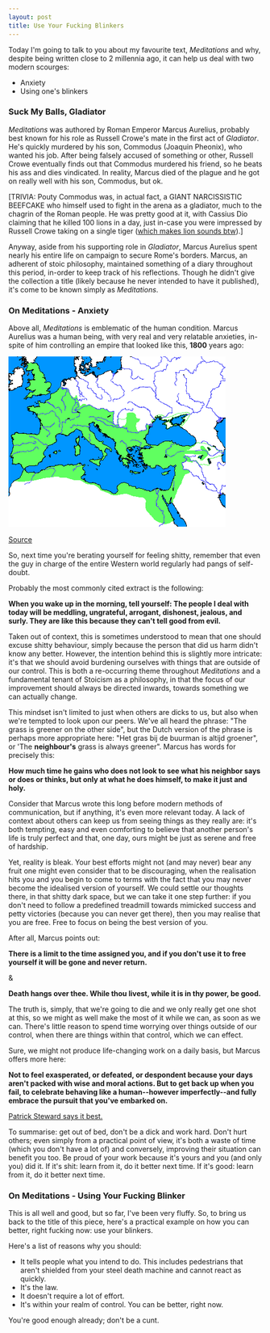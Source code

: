 ```yaml
---
layout: post
title: Use Your Fucking Blinkers
---
```


Today I'm going to talk to you about my favourite text, *Meditations* and why, despite being written close to 2 millennia ago, it can help us deal with two modern scourges:

- Anxiety
- Using one's blinkers

### Suck My Balls, Gladiator

*Meditations* was authored by Roman Emperor Marcus Aurelius, probably best known for his role as Russell Crowe's mate in the first act of *Gladiator*. He's quickly murdered by his son, Commodus (Joaquin Pheonix), who wanted his job. After being falsely accused of something or other, Russell Crowe eventually finds out that Commodus murdered his friend, so he beats his ass and dies vindicated. In reality, Marcus died of the plague and he got on really well with his son, Commodus, but ok.

[TRIVIA: Pouty Commodus was, in actual fact, a GIANT NARCISSISTIC BEEFCAKE who himself used to fight in the arena as a gladiator, much to the chagrin of the Roman people. He was pretty good at it, with Cassius Dio claiming that he killed 100 lions in a day, just in-case you were impressed by Russell Crowe taking on a single tiger ([which makes lion sounds btw](https://www.youtube.com/watch?v=fAf1w_ruXeY)).]

Anyway, aside from his supporting role in *Gladiator*, Marcus Aurelius spent nearly his entire life on campaign to secure Rome's borders. Marcus, an adherent of stoic philosophy, maintained something of a diary throughout this period, in-order to keep track of his reflections. Though he didn't give the collection a title (likely because he never intended to have it published), it's come to be known simply as *Meditations*.

### On Meditations - Anxiety

Above all, *Meditations* is emblematic of the human condition. Marcus Aurelius was a human being, with very real and very relatable anxieties, in-spite of him controlling an empire that looked like this, **1800** years ago:

![map](\images\UserDaanschrMarcus_Aurelius1.png)

[Source](https://wikivisually.com/wiki/User:Daanschr/_Historical_maps/_Marcus_Aurelius)

So, next time you're berating yourself for feeling shitty, remember that even the guy in charge of the entire Western world regularly had pangs of self-doubt.

Probably the most commonly cited extract is the following:

**When you wake up in the morning, tell yourself: The people I deal with today will be meddling, ungrateful, arrogant, dishonest, jealous, and surly. They are like this because they can't tell good from evil.**

Taken out of context, this is sometimes understood to mean that one should excuse shitty behaviour, simply because the person that did us harm didn't know any better. However, the intention behind this is slightly more intricate: it's that we should avoid burdening ourselves with things that are outside of our control. This is both a re-occurring theme throughout *Meditations* and a fundamental tenant of Stoicism as a philosophy, in that the focus of our improvement should always be directed inwards, towards something we can actually change.

This mindset isn't limited to just when others are dicks to us, but also when we're tempted to look upon our peers. We've all heard the phrase: "The grass is greener on the other side", but the Dutch version of the phrase is perhaps more appropriate here: "Het gras bij de buurman is altijd groener", or 'The **neighbour's** grass is always greener". Marcus has words for precisely this:

**How much time he gains who does not look to see what his neighbor says or does or thinks, but only at what he does himself, to make it just and holy.**

Consider that Marcus wrote this long before modern methods of communication, but if anything, it's even more relevant today. A lack of context about others can keep us from seeing things as they really are: it's both tempting, easy and even comforting to believe that another person's life is truly perfect and that, one day, ours might be just as serene and free of hardship.

Yet, reality is bleak. Your best efforts might not (and may never) bear any fruit one might even consider that to be discouraging, when the realisation hits you and you begin to come to terms with the fact that you may never become the idealised version of yourself. We could settle our thoughts there, in that shitty dark space, but we can take it one step further: if you don't need to follow a predefined treadmill towards mimicked success and petty victories (because you can never get there), then you may realise that you are free. Free to focus on being the best version of you.

After all, Marcus points out:

**There is a limit to the time assigned you, and if you don't use it to free yourself it will be gone and never return.**

&

**Death hangs over thee. While thou livest, while it is in thy power, be good.**

The truth is, simply, that we're going to die and we only really get one shot at this, so we might as well make the most of it while we can, as soon as we can. There's little reason to spend time worrying over things outside of our control, when there are things within that control, which we can effect.

Sure, we might not produce life-changing work on a daily basis, but Marcus offers more here:

**Not to feel exasperated, or defeated, or despondent because your days aren't packed with wise and moral actions. But to get back up when you fail, to celebrate behaving like a human--however imperfectly--and fully embrace the pursuit that you've embarked on.**

[Patrick Steward says it best.](https://www.youtube.com/watch?v=t4A-Ml8YHyM)

To summarise: get out of bed, don't be a dick and work hard. Don't hurt others; even simply from a practical point of view, it's both a waste of time (which you don't have a lot of) and conversely, improving their situation can benefit you too. Be proud of your work because it's yours and you (and only you) did it. If it's shit: learn from it, do it better next time. If it's good: learn from it, do it better next time.

### On Meditations - Using Your Fucking Blinker

This is all well and good, but so far, I've been very fluffy. So, to bring us back to the title of this piece, here's a practical example on how you can better, right fucking now: use your blinkers.

Here's a list of reasons why you should:

- It tells people what you intend to do. This includes pedestrians that aren't shielded from your steel death machine and cannot react as quickly.
- It's the law.
- It doesn't require a lot of effort.
- It's within your realm of control. You can be better, right now.

You're good enough already; don't be a cunt.
